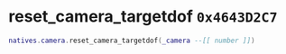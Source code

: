 # reset_camera_targetdof `0x4643D2C7`

```lua
natives.camera.reset_camera_targetdof(_camera --[[ number ]])
```